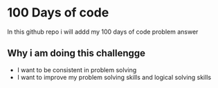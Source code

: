 
# 100 Days of code

In this github repo i will addd my 100 days of code problem answer


## Why i am doing this challengge 

- I want to be consistent in problem solving 
- I want to improve my problem solving skills and logical solving skills



